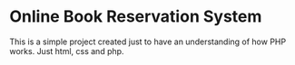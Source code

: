 # Online Book Reservation System
This is a simple project created just to have an understanding of how PHP works. 
Just html, css and php. 
